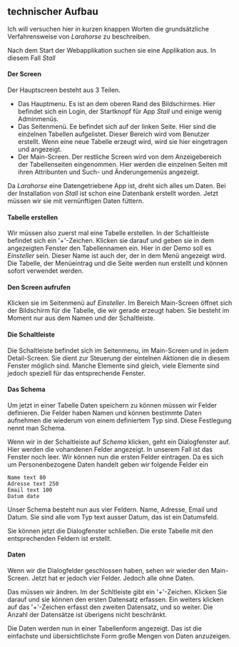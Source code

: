 ## technischer Aufbau

Ich will versuchen hier in kurzen knappen Worten die grundsätzliche Verfahrensweise von *Larahorse* zu beschreiben.

Nach dem Start der Webapplikation suchen sie eine Applikation aus. In diesem Fall *Stall*

#### Der Screen
Der Hauptscreen besteht aus 3 Teilen.

- Das Hauptmenu. Es ist an dem oberen Rand des Bildschirmes. Hier befindet sich ein Login, der Startknopf für App *Stall* und einige wenig Adminmenüs.
- Das Seitenmenü. Ee befindet sich auf der linken Seite. Hier sind die einzelnen Tabellen aufgelistet. Dieser Bereich wird vom Benutzer erstellt. Wenn eine neue Tabelle erzeugt wird, wird sie hier eingetragen und angezeigt.
- Der Main-Screen. Der restliche Screen wird von dem Anzeigebereich der Tabellenseiten eingenommen. Hier werden die einzelnen Seiten mit ihren Attribunten und Such- und Änderungemenüs angezeigt.

Da *Larahorse* eine Datengetriebene App ist, dreht sich alles um Daten. Bei der Installation von *Stall* ist schon eine Datenbank erstellt worden. Jetzt müssen wir sie mit vernünftigen Daten füttern.

#### Tabelle erstellen
Wir müssen also zuerst mal eine Tabelle erstellen. In der Schaltleiste befindet sich ein '+'-Zeichen. Klicken sie darauf und geben sie in dem angezeigten Fenster den Tabellennamen ein. Hier in der Demo soll es *Einsteller* sein. Dieser Name ist auch der, der in dem Menü angezeigt wird. Die Tabelle, der Menüeintrag und die Seite werden nun erstellt und können sofort verwendet werden.

#### Den Screen aufrufen
Klicken sie im Seitenmenü auf *Einsteller*. Im Bereich Main-Screen öffnet sich der Bildschirm für die Tabelle, die wir gerade erzeugt haben. Sie besteht im Moment nur aus dem Namen und der Schaltleiste.

#### Die Schaltleiste
Die Schaltleiste befindet sich im Seitenmenu, im Main-Screen und in jedem Detail-Screen. Sie dient zur Steuerung der eintelnen Aktionen die in diesem Fenster möglich sind. Manche Elemente sind gleich, viele Elemente sind jedoch speziell für das entsprechende Fenster.

#### Das Schema
Um jetzt in einer Tabelle Daten speichern zu können müssen wir Felder definieren. Die Felder haben Namen und können bestimmte Daten aufnehmen die wiederum von einem definiertem Typ sind. Diese Festlegung nennt man Schema.

Wenn wir in der Schaltleiste auf *Schema* klicken, geht ein Dialogfenster auf. Hier werden die vohandenen Felder angezeigt. In unserem Fall ist das Fenster noch leer. Wir können nun die ersten Felder eintragen. Da es sich um Personenbezogene Daten handelt geben wir folgende Felder ein

    Name text 80
    Adresse text 250
    Email text 100
    Datum date
    
Unser Schema besteht nun aus vier Feldern. Name, Adresse, Email und Datum. Sie sind alle vom Typ text ausser Datum, das ist ein Datumsfeld.

Sie können jetzt die Dialogfenster schließen. Die erste Tabelle mit den entsprechenden Feldern ist erstellt.

#### Daten
Wenn wir die Dialogfelder geschlossen haben, sehen wir wieder den Main-Screen. Jetzt hat er jedoch vier Felder. Jedoch alle ohne Daten.

Das müssen wir ändren. Im der Schltleiste gibt ein '+'-Zeichen. Klicken Sie darauf und sie können den ersten Datensatz erfassen. Ein weiters klicken auf das '+'-Zeichen erfasst den zweiten Datensatz, und so weiter. Die Anzahl der Datensätze ist überigens nicht beschränkt. 

Die Daten werden nun in einer Tabellenform angezeigt. Das ist die einfachste und übersichtlichste Form große Mengen von Daten anzuzeigen.


